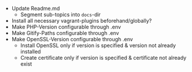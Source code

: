 - Update Readme.md
    - Segment sub-topics into `docs`-dir
- Install all necessary vagrant-plugins beforehand/globally? 
- Make PHP-Version configurable through .env
- Make Gitify-Paths configurable through .env
- Make OpenSSL-Version configurable through .env
    - Install OpenSSL only if version is specified & version not already installed
    - Create certificate only if version is specified & certificate not already exist
